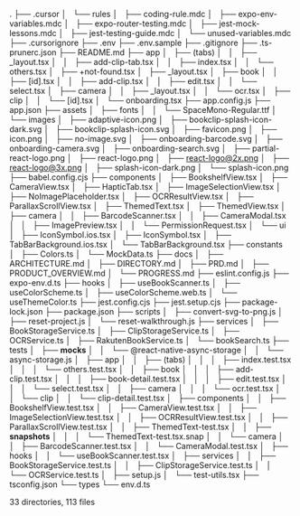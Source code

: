 .
├── .cursor
│   └── rules
│       ├── coding-rule.mdc
│       ├── expo-env-variables.mdc
│       ├── expo-router-testing.mdc
│       ├── jest-mock-lessons.mdc
│       ├── jest-testing-guide.mdc
│       └── unused-variables.mdc
├── .cursorignore
├── .env
├── .env.sample
├── .gitignore
├── .ts-prunerc.json
├── README.md
├── app
│   ├── (tabs)
│   │   ├── _layout.tsx
│   │   ├── add-clip-tab.tsx
│   │   ├── index.tsx
│   │   └── others.tsx
│   ├── +not-found.tsx
│   ├── _layout.tsx
│   ├── book
│   │   ├── [id].tsx
│   │   ├── add-clip.tsx
│   │   ├── edit.tsx
│   │   └── select.tsx
│   ├── camera
│   │   ├── _layout.tsx
│   │   └── ocr.tsx
│   ├── clip
│   │   └── [id].tsx
│   └── onboarding.tsx
├── app.config.js
├── app.json
├── assets
│   ├── fonts
│   │   └── SpaceMono-Regular.ttf
│   └── images
│       ├── adaptive-icon.png
│       ├── bookclip-splash-icon-dark.svg
│       ├── bookclip-splash-icon.svg
│       ├── favicon.png
│       ├── icon.png
│       ├── no-image.svg
│       ├── onboarding-barcode.svg
│       ├── onboarding-camera.svg
│       ├── onboarding-search.svg
│       ├── partial-react-logo.png
│       ├── react-logo.png
│       ├── react-logo@2x.png
│       ├── react-logo@3x.png
│       ├── splash-icon-dark.png
│       └── splash-icon.png
├── babel.config.cjs
├── components
│   ├── BookshelfView.tsx
│   ├── CameraView.tsx
│   ├── HapticTab.tsx
│   ├── ImageSelectionView.tsx
│   ├── NoImagePlaceholder.tsx
│   ├── OCRResultView.tsx
│   ├── ParallaxScrollView.tsx
│   ├── ThemedText.tsx
│   ├── ThemedView.tsx
│   ├── camera
│   │   ├── BarcodeScanner.tsx
│   │   ├── CameraModal.tsx
│   │   ├── ImagePreview.tsx
│   │   └── PermissionRequest.tsx
│   └── ui
│       ├── IconSymbol.ios.tsx
│       ├── IconSymbol.tsx
│       ├── TabBarBackground.ios.tsx
│       └── TabBarBackground.tsx
├── constants
│   ├── Colors.ts
│   └── MockData.ts
├── docs
│   ├── ARCHITECTURE.md
│   ├── DIRECTORY.md
│   ├── PRD.md
│   ├── PRODUCT_OVERVIEW.md
│   └── PROGRESS.md
├── eslint.config.js
├── expo-env.d.ts
├── hooks
│   ├── useBookScanner.ts
│   ├── useColorScheme.ts
│   ├── useColorScheme.web.ts
│   └── useThemeColor.ts
├── jest.config.cjs
├── jest.setup.cjs
├── package-lock.json
├── package.json
├── scripts
│   ├── convert-svg-to-png.js
│   ├── reset-project.js
│   └── reset-walkthrough.js
├── services
│   ├── BookStorageService.ts
│   ├── ClipStorageService.ts
│   ├── OCRService.ts
│   ├── RakutenBookService.ts
│   └── bookSearch.ts
├── tests
│   ├── __mocks__
│   │   └── @react-native-async-storage
│   │       └── async-storage.js
│   ├── app
│   │   ├── (tabs)
│   │   │   ├── index.test.tsx
│   │   │   └── others.test.tsx
│   │   ├── book
│   │   │   ├── add-clip.test.tsx
│   │   │   ├── book-detail.test.tsx
│   │   │   ├── edit.test.tsx
│   │   │   └── select.test.tsx
│   │   ├── camera
│   │   │   └── ocr.test.tsx
│   │   └── clip
│   │       └── clip-detail.test.tsx
│   ├── components
│   │   ├── BookshelfView.test.tsx
│   │   ├── CameraView.test.tsx
│   │   ├── ImageSelectionView.test.tsx
│   │   ├── OCRResultView.test.tsx
│   │   ├── ParallaxScrollView.test.tsx
│   │   ├── ThemedText-test.tsx
│   │   ├── __snapshots__
│   │   │   └── ThemedText-test.tsx.snap
│   │   └── camera
│   │       ├── BarcodeScanner.test.tsx
│   │       └── CameraModal.test.tsx
│   ├── hooks
│   │   └── useBookScanner.test.tsx
│   ├── services
│   │   ├── BookStorageService.test.ts
│   │   ├── ClipStorageService.test.ts
│   │   └── OCRService.test.ts
│   ├── setup.js
│   └── test-utils.tsx
├── tsconfig.json
└── types
    └── env.d.ts

33 directories, 113 files
